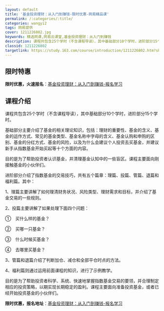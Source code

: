 ```yaml
---
layout: default
title: '基金投资理财：从入门到赚钱-限时优惠-网易精品课'
permalink: /:categories/:title/
categories: wangyi2
tags: 网易提供
cover: 1211226802.jpg
keywords: 精选网课,网易云课堂,基金投资理财：从入门到赚钱
description: 课程共包含25个学时（不含课程导读），其中基础部分10个学时，进阶部分15个学时。基础部分主要介绍了基金的相关理论知识，
classid: 1211226802
targetlink: https://study.163.com/course/introduction/1211226802.htm?share=1&shareId=1025206652&utm_campaign=share&utm_medium=iphoneShare&utm_source=&utm_u=1025206652
---
```


## 限时特惠

**限时优惠，火速报名**：[基金投资理财：从入门到赚钱-报名学习](https://study.163.com/course/introduction/1211226802.htm?share=1&shareId=1025206652&utm_campaign=share&utm_medium=iphoneShare&utm_source=&utm_u=1025206652)

## 课程介绍

课程共包含25个学时（不含课程导读），其中基础部分10个学时，进阶部分15个学时。

基础部分主要介绍了基金的相关理论知识，包括：理财的重要性、基金的含义、基金的运作方式、常见的基金类型、基金名称中字母的含义、基金认购和申购的区别、基金的分红方式、基金的风险，以及为什么会建议个人投资去买基金，并建议新手从指数基金开始买起等十个方面的内容。

目的是为了帮助投资者认识基金，并清理基金认知中的一些盲区。课程主要面向刚接触基金的小伙伴们。

进阶部分介绍了指数基金的交易技巧，共有五个篇章：理篇、投篇、管篇、退篇和福利篇。其中：

1、理篇主要讲解了如何理清财务状况、风险类型、理财需求和目标，并介绍了基金交易的一些规则。

2、投篇主要讲解了如果处理下面四个问题：

①　买什么样的基金？

②　买哪一只基金？

③　什么时候买基金？

④　去哪里买基金？

3、管篇和退篇介绍了判断加仓、减仓和全部平仓时点的方法。

4、福利篇则通过运用前面课程的知识，进行了示例教学。

目的是为了帮助投资者科学、系统、快速地掌握指数基金交易的要领，并合理制定相应的投资策略，以期实现长期稳定的盈利。课程主要面向准备投资基金，或者已经开始投资基金的小伙伴们。

**限时优惠，报名地址**：[基金投资理财：从入门到赚钱-报名学习](https://study.163.com/course/introduction/1211226802.htm?share=1&shareId=1025206652&utm_campaign=share&utm_medium=iphoneShare&utm_source=&utm_u=1025206652)

